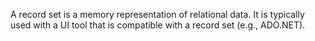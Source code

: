 A record set is a memory representation of relational data. It is typically used with a UI tool that is compatible with a record set (e.g., ADO.NET).